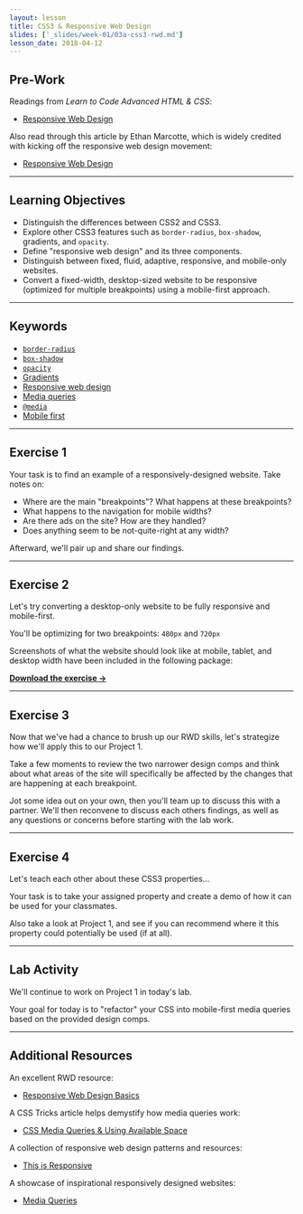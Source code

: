 ```yaml
---
layout: lesson
title: CSS3 & Responsive Web Design
slides: ['_slides/week-01/03a-css3-rwd.md']
lesson_date: 2018-04-12
---
```


## Pre-Work

Readings from _Learn to Code Advanced HTML & CSS_:

* [Responsive Web Design](http://learn.shayhowe.com/advanced-html-css/responsive-web-design/)

Also read through this article by Ethan Marcotte, which is widely credited with kicking off the responsive web design movement:

* [Responsive Web Design](http://alistapart.com/article/responsive-web-design/)

---

## Learning Objectives

* Distinguish the differences between CSS2 and CSS3.
* Explore other CSS3 features such as `border-radius`, `box-shadow`, gradients, and `opacity`.
* Define "responsive web design" and its three components.
* Distinguish between fixed, fluid, adaptive, responsive, and mobile-only websites.
* Convert a fixed-width, desktop-sized website to be responsive (optimized for multiple breakpoints) using a mobile-first approach.

---

## Keywords

* [`border-radius`](https://developer.mozilla.org/en-US/docs/Web/CSS/border-radius)
* [`box-shadow`](https://developer.mozilla.org/en-US/docs/Web/CSS/box-shadow)
* [`opacity`](https://developer.mozilla.org/en-US/docs/Web/CSS/opacity)
* [Gradients](https://developer.mozilla.org/en-US/docs/Web/CSS/CSS_Images/Using_CSS_gradients)
* [Responsive web design](http://blog.teamtreehouse.com/modern-field-guide-responsive-web-design)
* [Media queries](https://developer.mozilla.org/en-US/docs/Web/Guide/CSS/Media_queries)
* [`@media`](https://developer.mozilla.org/en-US/docs/Web/CSS/@media)
* [Mobile first](http://bradfrost.com/blog/web/mobile-first-responsive-web-design/)

---

## Exercise 1

Your task is to find an example of a responsively-designed website. Take notes on:

* Where are the main "breakpoints"? What happens at these breakpoints?
* What happens to the navigation for mobile widths?
* Are there ads on the site? How are they handled?
* Does anything seem to be not-quite-right at any width?

Afterward, we'll pair up and share our findings.

---

## Exercise 2

Let's try converting a desktop-only website to be fully responsive and mobile-first.

You'll be optimizing for two breakpoints: `480px` and `720px`

Screenshots of what the website should look like at mobile, tablet, and desktop width have been included in the following package:

**[Download the exercise &rarr;](/public/files/exercises/rwd-factor.zip)**

---

## Exercise 3

Now that we've had a chance to brush up our RWD skills, let's strategize how we'll apply this to our Project 1.

Take a few moments to review the two narrower design comps and think about what areas of the site will specifically be affected by the changes that are happening at each breakpoint.

Jot some idea out on your own, then you'll team up to discuss this with a partner. We'll then reconvene to discuss each others findings, as well as any questions or concerns before starting with the lab work.

---

## Exercise 4

Let's teach each other about these CSS3 properties...

Your task is to take your assigned property and create a demo of how it can be used for your classmates.

Also take a look at Project 1, and see if you can recommend where it this property could potentially be used (if at all).

---

## Lab Activity

We'll continue to work on Project 1 in today's lab.

Your goal for today is to "refactor" your CSS into mobile-first media queries based on the provided design comps.

---

## Additional Resources

An excellent RWD resource:

* [Responsive Web Design Basics](https://developers.google.com/web/fundamentals/layouts/rwd-fundamentals/?hl=en)

A CSS Tricks article helps demystify how media queries work:

* [CSS Media Queries & Using Available Space](https://css-tricks.com/css-media-queries/)

A collection of responsive web design patterns and resources:

* [This is Responsive](http://bradfrost.github.io/this-is-responsive/)

A showcase of inspirational responsively designed websites:

* [Media Queries](http://mediaqueri.es/)
